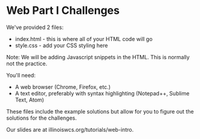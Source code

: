 # Web Part I Challenges

We've provided 2 files:
- index.html - this is where all of your HTML code will go
- style.css - add your CSS styling here

Note: We will be adding Javascript snippets in the HTML. This is normally not the practice.

You'll need:
- A web browser (Chrome, Firefox, etc.)
- A text editor, preferably with syntax highlighting (Notepad++, Sublime Text, Atom)

These files include the example solutions but allow for you to figure out the solutions for the challenges.

Our slides are at illinoiswcs.org/tutorials/web-intro. 